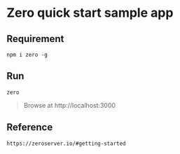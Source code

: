 # Zero quick start sample app

## Requirement

    npm i zero -g

## Run

    zero

> Browse at http://localhost:3000

## Reference

    https://zeroserver.io/#getting-started
